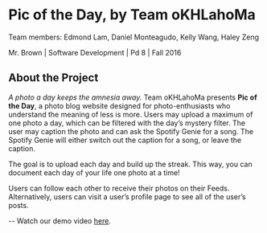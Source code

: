 # Pic of the Day, by Team oKHLahoMa

Team members: Edmond Lam, Daniel Monteagudo, Kelly Wang, Haley Zeng

Mr. Brown | Software Development | Pd 8 | Fall 2016

## About the Project

*A photo a day keeps the amnesia away.* Team oKHLahoMa presents **Pic of the Day**, a photo blog website designed for photo-enthusiasts who understand the meaning of less is more. Users may upload a maximum of one photo a day, which can be filtered with the day’s mystery filter. The user may caption the photo and can ask the Spotify Genie for a song. The Spotify Genie will either switch out the caption for a song, or leave the caption. 

The goal is to upload each day and build up the streak. This way, you can document each day of your life one photo at a time!

Users can follow each other to receive their photos on their Feeds. Alternatively, users can visit a user’s profile page to see all of the user’s posts.

--
Watch our demo video [here](https://www.youtube.com/watch?v=rta3DVlKtCQ).
